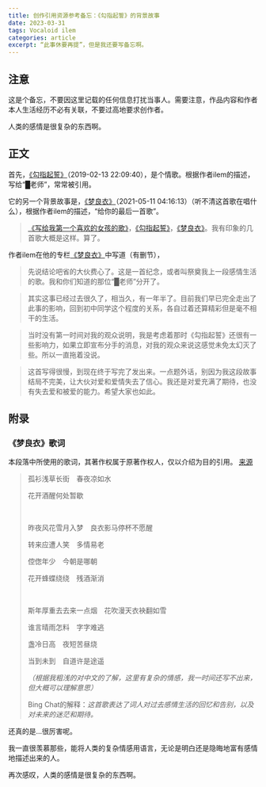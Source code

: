 ```yaml
---
title: 创作引用资源参考备忘：《勾指起誓》的背景故事
date: 2023-03-31
tags: Vocaloid ilem
categories: article
excerpt: “此事休要再提”，但是我还要写备忘啊。
---
```


## 注意

这是个备忘，不要因这里记载的任何信息打扰当事人。需要注意，作品内容和作者本人生活经历不必有关联，不要过高地要求创作者。

人类的感情是很复杂的东西啊。

## 正文

首先，[《勾指起誓》](https://www.bilibili.com/video/BV1Jb411U7u2/)（2019-02-13 22:09:40），是个情歌。根据作者ilem的描述，写给“█老师”，常常被引用。

它的另一个背景故事是，[《梦良衣》](https://www.bilibili.com/video/BV1UA411G7aS/)（2021-05-11 04:16:13）（听不清这首歌在唱什么），根据作者ilem的描述，“给你的最后一首歌”。

> [《写给我第一个喜欢的女孩的歌》](https://www.bilibili.com/video/av3444039/)，[《勾指起誓》](https://www.bilibili.com/video/BV1Jb411U7u2/)，[《梦良衣》](https://www.bilibili.com/video/BV1UA411G7aS/)。我有印象的几首歌大概是这样。算了。

作者ilem在他的专栏[《梦良衣》](https://www.bilibili.com/read/cv11235961)中写道（有删节），

> 先说结论吧省的大伙费心了。这是一首纪念，或者叫祭奠我上一段感情生活的歌。我和你们知道的那位“█老师”分开了。
>

> 其实这事已经过去很久了，相当久，有一年半了。目前我们早已完全走出了此事的影响，回到初中同学这个程度的关系，各自过着还算精彩但是毫不相干的生活。
>

> 当时没有第一时间对我的观众说明，我是考虑着那时《勾指起誓》还很有一些影响力，如果立即宣布分手的消息，对我的观众来说这感觉未免太幻灭了些。所以一直拖着没说。
>

> 这首写得很慢，到现在终于写完了发出来。一点题外话，别因为我这段故事结局不完美，让大伙对爱和爱情失去了信心。我还是对爱充满了期待，也没有失去爱和被爱的能力。希望大家也如此。
> 

## 附录

### 《梦良衣》歌词

本段落中所使用的歌词，其著作权属于原著作权人，仅以介绍为目的引用。 [来源](https://zh.moegirl.org.cn/%E6%A2%A6%E8%89%AF%E8%A1%A3)

> 孤衫浅草长街　春夜凉如水
> 
> 花开酒醒何处暂歇
>
> &nbsp;
> 
> 昨夜风花雪月入梦　良衣影马停杯不愿醒
>
> 转来应遭人笑　多情易老
>
> 倥偬年少　今朝是哪朝
>
> 花开蜂蝶绕绕　残酒渐消
>
> &nbsp;
> 
> 斯年厚重去去来一点烟　花吹漫天衣袂翻如雪
>
> 谁言晴雨怎料　字字难逃
>
> 盏冷日高　夜短苦昼烧
>
> 当到未到　自道许是途遥
>
> *（根据我粗浅的对中文的了解，这里有复杂的情感，我一时间还写不出来，但大概可以理解意思）*
>
> Bing Chat的解释：*这首歌表达了词人对过去感情生活的回忆和告别，以及对未来的迷茫和期待。*
> 

还真的是...很厉害呢。

我一直很羡慕那些，能将人类的复杂情感用语言，无论是明白还是隐晦地富有感情地描述出来的人。

再次感叹，人类的感情是很复杂的东西啊。
